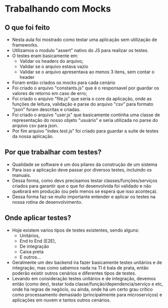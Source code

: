 # Trabalhando com Mocks

## O que foi feito

- Nesta aula foi mostrado como testar uma aplicação sem utilização de frameworks.
- Utilizamos o modulo "assert" nativo do JS para realizar os testes.
- O testes eram basicamente em:
  - Validar os headers do arquivo;
  - Validar se o arquivo estava vazio
  - Validar se o arquivo apresentava ao menos 3 itens, sem contar o header
- Foram então criados os mocks para cada cenário
- Foi criado o arquivo "constants.js" que é o responsavel por
guardar os valores de retorno em caso de erro;
- Foi criado o arquivo "file.js" que seria o core da aplicação,
onde as funções de leitura, validação e parse do arquivo "csv" para
formato "json" foram descritas e criadas.
- Foi criado o arquivo "user.js" que basicamente continha uma classe
de representação do nosso objeto "usuário" e seria utilizada no
parse do arquivo csv para json.
- Por fim arquivo "index.test.js" foi criado para guardar a suite de
testes da nossa aplicação.

## Por que trabalhar com testes?
- Qualidade se software é um dos pilares da construção de um sistema
- Para isso a aplicação deve passar por diversos testes, incluindo os
manuais.
- Dessa forma, como devs precisamos testar classes/funções/serviços criados para garantir que o que foi desenvolvida foi validado e não
quebrará em produção (ou pelo menos se espera que isso aconteça).
- Dessa forma faz-se muito importante entender e aplicar os testes
na nossa rotina de desenvolvimento.

## Onde aplicar testes?
- Hoje existem varios tipos de testes existentes, sendo alguns:
  - Unitários,
  - End to End (E2E),
  - De integração
  - Caixa preta
  - E outros...
- Geralmente um dev backend ira fazer basicamente testes unitários e de integração, mas como sabemos nada na TI é bala de prata, então
poderão existir outros cenários e diferentes tipos de testes.
- Levando em consideração testes unitários e de integração, devemos
então (como dev), testar toda classe/função/dependencia/serviço e etc, onde há regras de negócio, ou ainda, onde há um certo grau
crítico como processamento demasiado (principalmente para
microserviços) e aplicações em nuvem e tantos outros cenários.